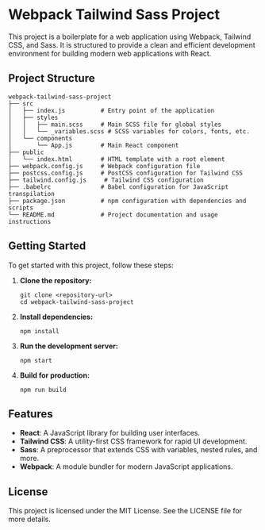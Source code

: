 # Webpack Tailwind Sass Project

This project is a boilerplate for a web application using Webpack, Tailwind CSS, and Sass. It is structured to provide a clean and efficient development environment for building modern web applications with React.

## Project Structure

```
webpack-tailwind-sass-project
├── src
│   ├── index.js          # Entry point of the application
│   ├── styles
│   │   ├── main.scss     # Main SCSS file for global styles
│   │   └── _variables.scss # SCSS variables for colors, fonts, etc.
│   └── components
│       └── App.js        # Main React component
├── public
│   └── index.html        # HTML template with a root element
├── webpack.config.js     # Webpack configuration file
├── postcss.config.js     # PostCSS configuration for Tailwind CSS
├── tailwind.config.js     # Tailwind CSS configuration
├── .babelrc              # Babel configuration for JavaScript transpilation
├── package.json          # npm configuration with dependencies and scripts
└── README.md             # Project documentation and usage instructions
```

## Getting Started

To get started with this project, follow these steps:

1. **Clone the repository:**
   ```
   git clone <repository-url>
   cd webpack-tailwind-sass-project
   ```

2. **Install dependencies:**
   ```
   npm install
   ```

3. **Run the development server:**
   ```
   npm start
   ```

4. **Build for production:**
   ```
   npm run build
   ```

## Features

- **React**: A JavaScript library for building user interfaces.
- **Tailwind CSS**: A utility-first CSS framework for rapid UI development.
- **Sass**: A preprocessor that extends CSS with variables, nested rules, and more.
- **Webpack**: A module bundler for modern JavaScript applications.

## License

This project is licensed under the MIT License. See the LICENSE file for more details.